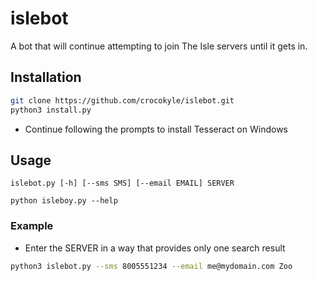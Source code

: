 # islebot
A bot that will continue attempting to join The Isle servers until it gets in.

## Installation

```bash
git clone https://github.com/crocokyle/islebot.git
python3 install.py
```
- Continue following the prompts to install Tesseract on Windows

## Usage

`islebot.py [-h] [--sms SMS] [--email EMAIL] SERVER`


`python isleboy.py --help`


### Example
- Enter the SERVER in a way that provides only one search result
```bash
python3 islebot.py --sms 8005551234 --email me@mydomain.com Zoo
```
